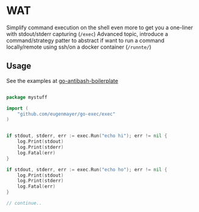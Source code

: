# WAT

Simplify command execution on the shell even more to get you a one-liner with stdout/stderr capturing (`/exec`)
Advanced topic, introduce a command/strategy patter to abstract if want to run a command locally/remote using ssh/on a docker container (`/runnte/`)

## Usage

See the examples at [go-antibash-boilerplate](https://github.com/EugenMayer/go-antibash-boilerplate/blob/master/cmd/myexec.go#L21)

```go

package mystuff

import (
	"github.com/eugenmayer/go-exec/exec"
)


if stdout, stderr, err := exec.Run("echo hi"); err != nil {
    log.Print(stdout)
    log.Print(stderr)
    log.Fatal(err)
}

if stdout, stderr, err := exec.Run("echo ho"); err != nil {
    log.Print(stdout)
    log.Print(stderr)
    log.Fatal(err)
}

// continue..
``` 
